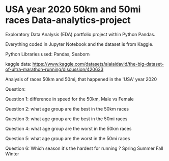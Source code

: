 # USA year 2020 50km and 50mi races Data-analytics-project 
Exploratory Data Analysis (EDA) portfolio project within Python Pandas.

Everything coded in Jupyter Notebook and the dataset is from Kaggle.

Python Libraries used: Pandas, Seaborn

kaggle data: https://www.kaggle.com/datasets/aiaiaidavid/the-big-dataset-of-ultra-marathon-running/discussion/420633

Analysis of races 50km and 50mi, that happened in the 'USA' year 2020

Question:

Question 1: difference in speed for the 50km, Male vs Female

Question 2: what age group are the best in the 50km races

Question 3: what age group are the best in the 50mi races

Question 4: what age group are the worst in the 50km races

Question 5: what age group are the worst in the 50mi races

Question 6:
  Which season it's the hardest for running ? 
                 Spring
                 Summer
                 Fall 
                 Winter




